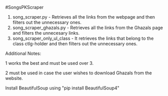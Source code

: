 #SongsPKScraper

1. song_scraper.py - Retrieves all the links from the webpage and then filters out the unnecessary ones.
2. song_scraper_ghazals.py - Retrieves all the links from the Ghazals page and filters the unnecesary links.
3. song_scraper_only_ul_class - It retrieves the links that belong to the class ctlg-holder and then filters out the unnecessary ones.

Additional Notes:

1 works the best and must be used over 3.

2 must be used in case the user wishes to download Ghazals from the website.

Install BeautifulSoup using "pip install BeautifulSoup4"
